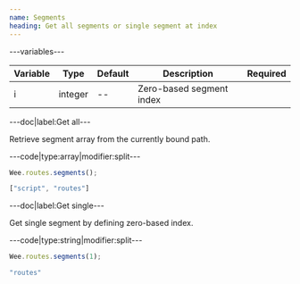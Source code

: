 ```yaml
---
name: Segments
heading: Get all segments or single segment at index
---
```


---variables---

| Variable | Type    | Default | Description              | Required |
| -------- | ------- | ------- | ------------------------ | -------- |
| i        | integer | --      | Zero-based segment index |          |

---doc|label:Get all---

Retrieve segment array from the currently bound path.

---code|type:array|modifier:split---

```javascript
Wee.routes.segments();
```

```javascript
["script", "routes"]
```

---doc|label:Get single---

Get single segment by defining zero-based index.

---code|type:string|modifier:split---

```javascript
Wee.routes.segments(1);
```

```javascript
"routes"
```